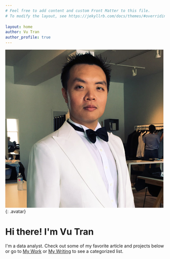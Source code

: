 ```yaml
---
# Feel free to add content and custom Front Matter to this file.
# To modify the layout, see https://jekyllrb.com/docs/themes/#overriding-theme-defaults

layout: home
author: Vu Tran
author_profile: true
---
```

![vu tran](assets/images/1555714598309.jpg){: .avatar}
# Hi there! I'm Vu Tran 
I'm a data analyst. Check out some of my favorite article and projects below or go to [My Work](mywork) or [My Writing](mywriting) to see a categorized list.